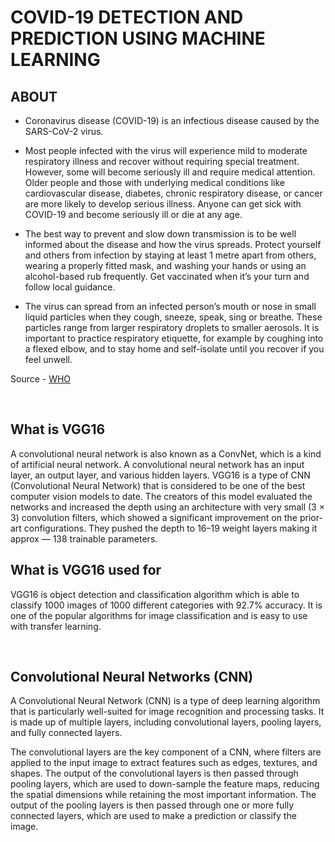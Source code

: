 # COVID-19 DETECTION AND PREDICTION USING MACHINE LEARNING

## ABOUT

- Coronavirus disease (COVID-19) is an infectious disease caused by the SARS-CoV-2 virus.

- Most people infected with the virus will experience mild to moderate respiratory illness and recover without requiring special treatment. However, some will become seriously ill and require medical attention. Older people and those with underlying medical conditions like cardiovascular disease, diabetes, chronic respiratory disease, or cancer are more likely to develop serious illness. Anyone can get sick with COVID-19 and become seriously ill or die at any age. 

- The best way to prevent and slow down transmission is to be well informed about the disease and how the virus spreads. Protect yourself and others from infection by staying at least 1 metre apart from others, wearing a properly fitted mask, and washing your hands or using an alcohol-based rub frequently. Get vaccinated when it’s your turn and follow local guidance.

- The virus can spread from an infected person’s mouth or nose in small liquid particles when they cough, sneeze, speak, sing or breathe. These particles range from larger respiratory droplets to smaller aerosols. It is important to practice respiratory etiquette, for example by coughing into a flexed elbow, and to stay home and self-isolate until you recover if you feel unwell.

Source - [WHO](https://www.who.int/health-topics/coronavirus#tab=tab_1)

<br>

## What is VGG16
A convolutional neural network is also known as a ConvNet, which is a kind of artificial neural network. A convolutional neural network has an input layer, an output layer, and various hidden layers. VGG16 is a type of CNN (Convolutional Neural Network) that is considered to be one of the best computer vision models to date. The creators of this model evaluated the networks and increased the depth using an architecture with very small (3 × 3) convolution filters, which showed a significant improvement on the prior-art configurations. They pushed the depth to 16–19 weight layers making it approx — 138 trainable parameters.

## What is VGG16 used for
VGG16 is object detection and classification algorithm which is able to classify 1000 images of 1000 different categories with 92.7% accuracy. It is one of the popular algorithms for image classification and is easy to use with transfer learning.

<br>

## Convolutional Neural Networks (CNN)

A Convolutional Neural Network (CNN) is a type of deep learning algorithm that is particularly well-suited for image recognition and processing tasks. It is made up of multiple layers, including convolutional layers, pooling layers, and fully connected layers.

The convolutional layers are the key component of a CNN, where filters are applied to the input image to extract features such as edges, textures, and shapes. The output of the convolutional layers is then passed through pooling layers, which are used to down-sample the feature maps, reducing the spatial dimensions while retaining the most important information. The output of the pooling layers is then passed through one or more fully connected layers, which are used to make a prediction or classify the image.
